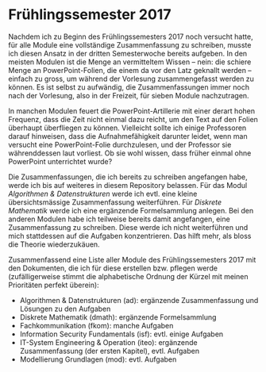 # Frühlingssemester 2017

Nachdem ich zu Beginn des Frühlingssemesters 2017 noch versucht hatte, für alle
Module eine vollständige Zusammenfassung zu schreiben, musste ich diesen Ansatz
in der dritten Semesterwoche bereits aufgeben. In den meisten Modulen ist die
Menge an vermitteltem Wissen – nein: die schiere Menge an PowerPoint-Folien, die
einem da vor den Latz geknallt werden – einfach zu gross, um während der
Vorlesung zusammengefasst werden zu können. Es ist selbst zu aufwändig, die
Zusammenfassungen immer noch nach der Vorlesung, also in der Freizeit, für
sieben Module nachzutragen.

In manchen Modulen feuert die PowerPoint-Artillerie mit einer derart hohen
Frequenz, dass die Zeit nicht einmal dazu reicht, um den Text auf den Folien
überhaupt überfliegen zu können. Vielleicht sollte ich einige Professoren darauf
hinweisen, dass die Aufnahmefähigkeit darunter leidet, wenn man versucht eine
PowerPoint-Folie durchzulesen, und der Professor sie währenddessen laut
vorliest. Ob sie wohl wissen, dass früher einmal ohne PowerPoint unterrichtet
wurde?

Die Zusammenfassungen, die ich bereits zu schreiben angefangen habe, werde ich
bis auf weiteres in diesem Repository belassen. Für das Modul _Algorithmen &
Datenstrukturen_ werde ich evtl. eine kleine übersichtsmässige Zusammenfassung
weiterführen. Für _Diskrete Mathematik_ werde ich eine ergänzende Formelsammlung
anlegen. Bei den anderen Modulen habe ich teilweise bereits damit angefangen,
eine Zusammenfassung zu schreiben. Diese werde ich nicht weiterführen und mich
stattdessen auf die Aufgaben konzentrieren. Das hilft mehr, als bloss die
Theorie wiederzukäuen.

Zusammenfassend eine Liste aller Module des Frühlingssemesters 2017 mit den
Dokumenten, die ich für diese erstellen bzw. pflegen werde (zufälligerweise
stimmt die alphabetische Ordnung der Kürzel mit meinen Prioritäten perfekt
überein):

- Algorithmen & Datenstrukturen (ad): ergänzende Zusammenfassung und Lösungen zu
  den Aufgaben
- Diskrete Mathematik (dmath): ergänzende Formelsammlung
- Fachkommunikation (fkom): manche Aufgaben
- Information Security Fundamentals (isf): evtl. einige Aufgaben
- IT-System Engineering & Operation (iteo): ergänzende Zusammenfassung (der
  ersten Kapitel), evtl. Aufgaben
- Modellierung Grundlagen (mod): evtl. Aufgaben
